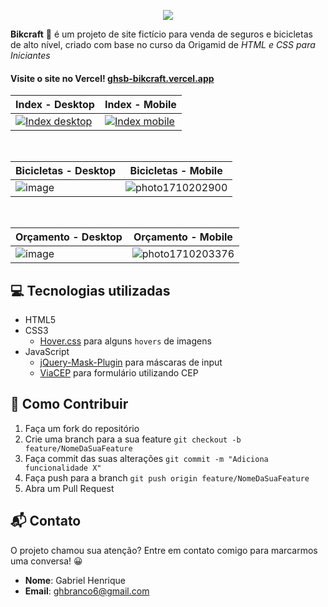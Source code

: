 <p align="center">
  <img src="https://github.com/gabriel-hsb/bikcraft/assets/110293122/040a9971-c15f-47c5-b6f1-81d61051b9d5"/>
</p>

**Bikcraft** 🚴 é um projeto de site fictício para venda de seguros e bicicletas de alto nível, criado com base no curso da Origamid de *HTML e CSS para Iniciantes*
#### Visite o site no Vercel! [ ghsb-bikcraft.vercel.app](https://ghsb-bikcraft.vercel.app/)

|Index - Desktop | Index - Mobile |
|--|--|
| [![Index desktop](https://github.com/gabriel-hsb/bikcraft/assets/110293122/b7a62005-ff98-49ef-a04f-11b0d25528ff)](https://ghsb-bikcraft.vercel.app/) | [![Index mobile](https://github.com/gabriel-hsb/bikcraft/assets/110293122/8f4f1570-3e53-4f5a-8348-1b474c4e77da)](https://ghsb-bikcraft.vercel.app/) |


<br>

|Bicicletas - Desktop | Bicicletas - Mobile |
|--|--|
|![image](https://github.com/gabriel-hsb/bikcraft/assets/110293122/0b01b66f-b4ce-4cf7-aa56-095db62f9ff0) |![photo1710202900](https://github.com/gabriel-hsb/bikcraft/assets/110293122/c5ae5ae0-f186-4ad1-aa5b-5e79bbea54ae)  |

<br>  

|Orçamento - Desktop  |Orçamento - Mobile  |
|--|--|
| ![image](https://github.com/gabriel-hsb/bikcraft/assets/110293122/e0f46639-9324-48e4-96db-0516955adc63) |![photo1710203376](https://github.com/gabriel-hsb/bikcraft/assets/110293122/8fce7e83-5c06-4665-953c-d43eef92e627)  |


## 💻 Tecnologias utilizadas 

 - HTML5
 - CSS3
	 - [Hover.css](https://github.com/IanLunn/Hover) para alguns `hovers` de imagens
 - JavaScript
	 - [jQuery-Mask-Plugin](https://github.com/igorescobar/jQuery-Mask-Plugin) para máscaras de input
	 - [ViaCEP](https://viacep.com.br/) para formulário utilizando CEP 

## 🤝 Como Contribuir

 1. Faça um fork do repositório 
 2.  Crie uma branch para a sua feature `git checkout -b feature/NomeDaSuaFeature`
3. Faça commit das suas
    alterações `git commit -m "Adiciona funcionalidade X"` 
4. Faça push para a branch `git push origin feature/NomeDaSuaFeature`
5. Abra um Pull Request

## 📬 Contato 
O projeto chamou sua atenção? Entre em contato comigo para marcarmos uma conversa! 😀
 - **Nome**: Gabriel Henrique
 - **Email**: ghbranco6@gmail.com 



